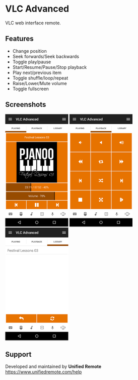 # VLC Advanced
VLC web interface remote.

## Features
*  Change position
*  Seek forwards/Seek backwards
*  Toggle play/pause
*  Start/Resume/Pause/Stop playback
*  Play next/previous item
*  Toggle shuffle/loop/repeat
*  Raise/Lower/Mute volume
*  Toggle fullscreen

## Screenshots
<img src="screen-tab1.png" width="200" />
<img src="screen-tab2.png" width="200" />
<img src="screen-tab3.png" width="200" />

## Support
Developed and maintained by **Unified Remote**  
https://www.unifiedremote.com/help
